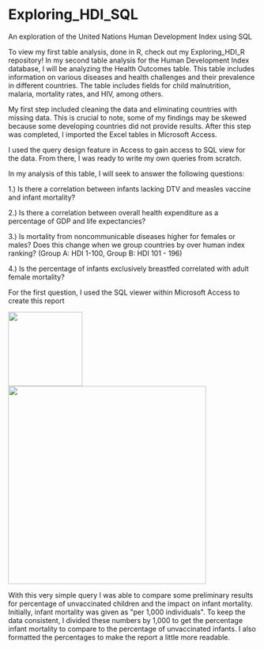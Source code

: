 # Exploring_HDI_SQL
 An exploration of the United Nations Human Development Index using SQL

To view my first table analysis, done in R, check out my Exploring_HDI_R repository! In my second table analysis for the Human Development Index database, I will be analyzing the Health Outcomes table. This table includes information on various diseases and health challenges and their prevalence in different countries. The table includes fields for child malnutrition, malaria, mortality rates, and HIV, among others. 

My first step included cleaning the data and eliminating countries with missing data. This is crucial to note, some of my findings may be skewed because some developing countries did not provide results. After this step was completed, I imported the Excel tables in Microsoft Access. 

I used the query design feature in Access to gain access to SQL view for the data. From there, I was ready to write my own queries from scratch. 

In my analysis of this table, I will seek to answer the following questions:

1.) Is there a correlation between infants lacking DTV and measles vaccine and infant mortality?

2.) Is there a correlation between overall health expenditure as a percentage of GDP and life expectancies?

3.) Is mortality from noncommunicable diseases higher for females or males? Does this change when we group countries by over human index ranking? (Group A: HDI 1-100, Group B: HDI 101 - 196) 

4.) Is the percentage of infants exclusively breastfed correlated with adult female mortality?

For the first question, I used the SQL viewer within Microsoft Access to create this report 

<code><img height="150" src=""></code>
<code><img height="400" src=""></code>

With this very simple query I was able to compare some preliminary results for percentage of unvaccinated children and the impact on infant mortality. Initially, infant mortality was given as "per 1,000 individuals". To keep the data consistent, I divided these numbers by 1,000 to get the percentage infant mortality to compare to the percentage of unvaccinated infants. I also formatted the percentages to make the report a little more readable. 
